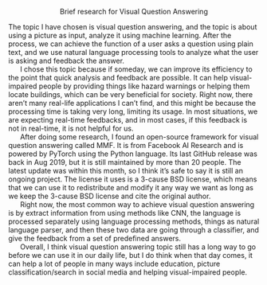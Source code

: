 <p style="text-align: center;">Brief research for Visual Question Answering
	
The topic I have chosen is visual question answering, and the topic is about using a picture as input, analyze it using machine learning. After the process, we can achieve the function of a user asks a question using plain text, and we use natural language processing tools to analyze what the user is asking and feedback the answer.<br />
&nbsp;&nbsp;&nbsp;&nbsp;&nbsp;&nbsp;I chose this topic because if someday, we can improve its efficiency to the point that quick analysis and feedback are possible. It can help visual-impaired people by providing things like hazard warnings or helping them locate buildings, which can be very beneficial for society. Right now, there aren’t many real-life applications I can’t find, and this might be because the processing time is taking very long, limiting its usage. In most situations, we are expecting real-time feedbacks, and in most cases, if this feedback is not in real-time, it is not helpful for us.<br />
&nbsp;&nbsp;&nbsp;&nbsp;&nbsp;&nbsp;After doing some research, I found an open-source framework for visual question answering called MMF. It is from Facebook AI Research and is powered by PyTorch using the Python language. Its last GitHub release was back in Aug 2019, but it is still maintained by more than 20 people. The latest update was within this month, so I think it’s safe to say it is still an ongoing project. The license it uses is a 3-cause BSD license, which means that we can use it to redistribute and modify it any way we want as long as we keep the 3-cause BSD license and cite the original author. <br />
&nbsp;&nbsp;&nbsp;&nbsp;&nbsp;&nbsp;Right now, the most common way to achieve visual question answering is by extract information from using methods like CNN, the language is processed separately using language processing methods, things as natural language parser, and then these two data are going through a classifier, and give the feedback from a set of predefined answers. <br />
&nbsp;&nbsp;&nbsp;&nbsp;&nbsp;&nbsp;Overall, I think visual question answering topic still has a long way to go before we can use it in our daily life, but I do think when that day comes, it can help a lot of people in many ways include education, picture classification/search in social media and helping visual-impaired people.</p>

